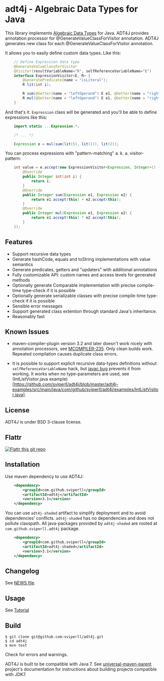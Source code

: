 adt4j - Algebraic Data Types for Java
=====================================

This library implements [Algebraic Data Types](http://en.wikipedia.org/wiki/Algebraic_data_type) for Java.
ADT4J provides annotation processor for @GenerateValueClassForVisitor annotation.
ADT4J generates new class for each @GenerateValueClassForVisitor annotation.

It allows you to easily define custom data types. Like this:

```java
    // Define Expression data type
    @GenerateValueClassForVisitor
    @Visitor(resultVariableName="R", selfReferenceVariableName="E")
    interface ExpressionVisitor<E, R> {
        @GeneratePredicate(name = "isLiteral");
        R lit(int i);

        R sum(@Getter(name = "leftOperand") E e1, @Getter(name = "rightOperand") E e2);
        R mul(@Getter(name = "leftOperand") E e1, @Getter(name = "rightOperand") E e2);
    }
```

And that's it. `Expression` class will be generated and you'll be able to define expressions like this:

```java
    import static ...Expression.*;

    /* ... */

    Expression e = mul(sum(lit(5), lit(1)), lit(2));
```

You can process expressions with "pattern-matching" a. k. a. visitor-pattern:

```java
    int value = e.accept(new ExpressionVisitor<Expression, Integer>() {
        @Override
        public Integer int(int i) {
            return i;
        }
        @Override
        public Integer sum(Expression e1, Expression e2) {
            return e1.accept(this) + e2.accept(this);
        }
        @Override
        public Integer mul(Expression e1, Expression e2) {
            return e1.accept(this) * e2.accept(this);
        }
    });
```

Features
--------

 * Support recursive data types
 * Generate hashCode, equals and toString implementations with value semantics
 * Generate predicates, getters and "updaters" with additional annotations
 * Fully customizable API: custom names and access levels for generated methods
 * Optionally generate Comparable implementation with precise compile-time type-check if it is possible
 * Optionally generate serializable classes with precise compile-time type-check if it is possible
 * Sensible error messages
 * Support generated class extention through standard Java's inheritance.
 * Reasonably fast

Known Issues
------------

 * maven-compiler-plugin version 3.2 and later doesn't work nicely with
   annotation processors, see [MCOMPILER-235](https://issues.apache.org/jira/browse/MCOMPILER-235).
   Only clean builds work. Repeated compilation causes duplicate class errors.

 * It is possible to support explicit recursive data-types definitions
   without `selfReferenceVariableName` hack, but
   [javac bug](http://mail.openjdk.java.net/pipermail/compiler-dev/2015-November/009864.html)
   prevents it from working. It works when no type-parameters are used,
   see (IntListVisitor.java example)[https://github.com/sviperll/adt4j/blob/master/adt4j-examples/src/main/java/com/github/sviperll/adt4j/examples/IntListVisitor.java].

License
-------

ADT4J is under BSD 3-clause license.

Flattr
------

[![Flattr this git repo](http://api.flattr.com/button/flattr-badge-large.png)](https://flattr.com/submit/auto?user_id=sviperll&url=https%3A%2F%2Fgithub.com%2Fsviperll%2Fadt4j&title=adt4j&language=Java&tags=github&category=software)

Installation
------------

Use maven dependency to use ADT4J:

```xml
    <dependency>
        <groupId>com.github.sviperll</groupId>
        <artifactId>adt4j</artifactId>
        <version>3.1</version>
    </dependency>
```

You can use `adt4j-shaded` artifact to simplify deployment and to avoid dependencies' conflicts.
`adt4j-shaded` has no dependencies and does not pollute classpath.
All java-packages provided by `adt4j-shaded` are rooted at `com.github.sviperll.adt4j` package.

```xml
    <dependency>
        <groupId>com.github.sviperll</groupId>
        <artifactId>adt4j-shaded</artifactId>
        <version>3.1</version>
    </dependency>
```


Changelog
---------

See [NEWS file](https://github.com/sviperll/adt4j/blob/master/NEWS.md).

Usage
-----

See [Tutorial](https://github.com/sviperll/adt4j/wiki/Tutorial)

Build
-----

    $ git clone git@github.com:sviperll/adt4j.git
    $ cd adt4j
    $ mvn test

Check for errors and warnings.

ADT4J is built to be compatible with Java 7.
See [universal-maven-parent](https://github.com/sviperll/universal-maven-parent) project's documentation
for instructions about building projects compatible with JDK7.
